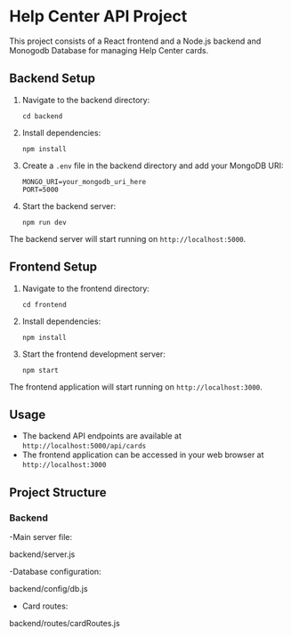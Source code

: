 # Help Center API Project

This project consists of a React frontend and a Node.js backend and Monogodb Database for managing Help Center cards.

## Backend Setup

1. Navigate to the backend directory:
   ```
   cd backend
   ```

2. Install dependencies:
   ```
   npm install
   ```

3. Create a `.env` file in the backend directory and add your MongoDB URI:
   ```
   MONGO_URI=your_mongodb_uri_here
   PORT=5000
   ```

4. Start the backend server:
   ```
   npm run dev
   ```

The backend server will start running on `http://localhost:5000`.

## Frontend Setup

1. Navigate to the frontend directory:
   ```
   cd frontend
   ```

2. Install dependencies:
   ```
   npm install
   ```

3. Start the frontend development server:
   ```
   npm start
   ```

The frontend application will start running on `http://localhost:3000`.

## Usage

- The backend API endpoints are available at `http://localhost:5000/api/cards`
- The frontend application can be accessed in your web browser at `http://localhost:3000`

## Project Structure

### Backend

-Main server file: 

backend/server.js

-Database configuration:

backend/config/db.js

- Card routes:

backend/routes/cardRoutes.js
